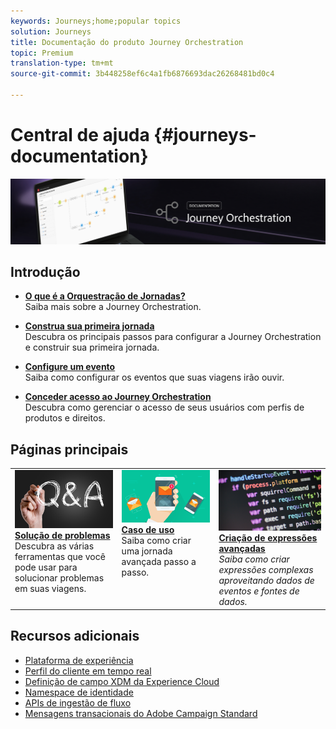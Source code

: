 ```yaml
---
keywords: Journeys;home;popular topics
solution: Journeys
title: Documentação do produto Journey Orchestration
topic: Premium
translation-type: tm+mt
source-git-commit: 3b448258ef6c4a1fb6876693dac26268481bd0c4

---
```



# Central de ajuda {#journeys-documentation}

![](using/assets/bannerjourney.png)

## Introdução

* **[O que é a Orquestração de Jornadas?](using/action/working-with-adobe-campaign.md)**<br/>Saiba mais sobre a Journey Orchestration.

* **[Construa sua primeira jornada](using/about/get-started.md)**<br/>Descubra os principais passos para configurar a Journey Orchestration e construir sua primeira jornada.

* **[Configure um evento](using/event/about-events.md#section_tbk_5qt_pgb)**<br/>Saiba como configurar os eventos que suas viagens irão ouvir.

* **[Conceder acesso ao Journey Orchestration](using/about/access-management.md)**<br/>Descubra como gerenciar o acesso de seus usuários com perfis de produtos e direitos.

## Páginas principais

<table>
<tr>
    <td valign="top">
        <a href="using/about/troubleshooting.md">
       <img alt="Desenvolvedores" src="using/assets/do-not-localize/FAQ.png" />
       </a>
    <div>
    <a href="using/about/troubleshooting.md"><strong>Solução de problemas</strong></a>
    </div>
    <em></em>Descubra as várias ferramentas que você pode usar para solucionar problemas em suas viagens.
    <br>
  </td>
  <td valign="top">
    <a href="using/usecase/building-the-journey.md">
      <img alt="build" src="using/assets/do-not-localize/design.png"/>
    </a>
    <div>
    <a href="using/usecase/building-the-journey.md"><strong>Caso de uso</strong></a>
    </div>
    <em></em>Saiba como criar uma jornada avançada passo a passo.
    <br>
  </td>
  <td valign="top">
    <a href="using/expression/expressionadvanced.md">
      <img alt="condições" src="using/assets/do-not-localize/dev.png"/>
    </a>
    <div>
    <a href="using/expression/expressionadvanced.md"><strong>Criação de expressões avançadas</strong></a>
    </div>
    <em>Saiba como criar expressões complexas aproveitando dados de eventos e fontes de dados. </em>
    <br>
  </td>
</tr>
</table>

## Recursos adicionais

* [Plataforma de experiência](https://www.adobe.com/experience-platform/documentation-and-developer-resources.html)
* [Perfil do cliente em tempo real](https://www.adobe.io/apis/cloudplatform/dataservices/profile-identity-segmentation/profile-identity-segmentation-services.html#!api-specification/markdown/narrative/technical_overview/unified_profile_architectural_overview/unified_profile_architectural_overview.md)
* [Definição de campo XDM da Experience Cloud](https://www.adobe.io/apis/cloudplatform/dataservices/xdm.html)
* [Namespace de identidade](https://www.adobe.io/apis/cloudplatform/dataservices/profile-identity-segmentation/profile-identity-segmentation-services.html#!api-specification/markdown/narrative/technical_overview/identity_namespace_overview/identity_namespace_overview.md)
* [APIs de ingestão de fluxo](https://www.adobe.io/apis/cloudplatform/dataservices/data-ingestion/data-ingestion-services.html#!api-specification/markdown/narrative/technical_overview/streaming_ingest/getting_started_with_platform_streaming_ingestion.md)
* [Mensagens transacionais do Adobe Campaign Standard](https://docs.adobe.com/content/help/en/campaign-standard/using/communication-channels/transactional-messaging/about-transactional-messaging.html)
